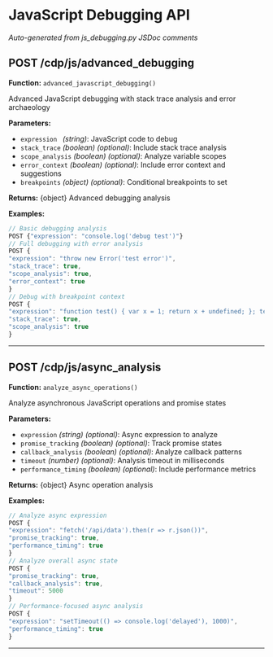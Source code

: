 # JavaScript Debugging API

*Auto-generated from js_debugging.py JSDoc comments*

## POST /cdp/js/advanced_debugging

**Function:** `advanced_javascript_debugging()`

Advanced JavaScript debugging with stack trace analysis and error archaeology

**Parameters:**
- `expression ` *(string)*: JavaScript code to debug
- `stack_trace` *(boolean)* *(optional)*: Include stack trace analysis
- `scope_analysis` *(boolean)* *(optional)*: Analyze variable scopes
- `error_context` *(boolean)* *(optional)*: Include error context and suggestions
- `breakpoints` *(object)* *(optional)*: Conditional breakpoints to set

**Returns:** {object} Advanced debugging analysis

**Examples:**
```javascript
// Basic debugging analysis
POST {"expression": "console.log('debug test')"}
// Full debugging with error analysis
POST {
"expression": "throw new Error('test error')",
"stack_trace": true,
"scope_analysis": true,
"error_context": true
}
// Debug with breakpoint context
POST {
"expression": "function test() { var x = 1; return x + undefined; }; test();",
"stack_trace": true,
"scope_analysis": true
}
```

---

## POST /cdp/js/async_analysis

**Function:** `analyze_async_operations()`

Analyze asynchronous JavaScript operations and promise states

**Parameters:**
- `expression` *(string)* *(optional)*: Async expression to analyze
- `promise_tracking` *(boolean)* *(optional)*: Track promise states
- `callback_analysis` *(boolean)* *(optional)*: Analyze callback patterns
- `timeout` *(number)* *(optional)*: Analysis timeout in milliseconds
- `performance_timing` *(boolean)* *(optional)*: Include performance metrics

**Returns:** {object} Async operation analysis

**Examples:**
```javascript
// Analyze async expression
POST {
"expression": "fetch('/api/data').then(r => r.json())",
"promise_tracking": true,
"performance_timing": true
}
// Analyze overall async state
POST {
"promise_tracking": true,
"callback_analysis": true,
"timeout": 5000
}
// Performance-focused async analysis
POST {
"expression": "setTimeout(() => console.log('delayed'), 1000)",
"performance_timing": true
}
```

---

